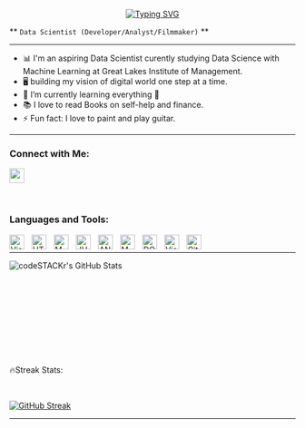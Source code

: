 <p align="center"

[![Typing SVG](https://readme-typing-svg.demolab.com/?lines=Welcome+to+Kshitij's+profile!👋)](https://git.io/typing-svg)


** `Data Scientist (Developer/Analyst/Filmmaker)` **

_ _ _

- 📊 I'm an aspiring Data Scientist curently studying Data Science with Machine Learning at Great Lakes Institute of Management.
- 🖥️ building my vision of digital world one step at a time.
- 🌱 I’m currently learning everything 🤣
- 📚 I love to read Books on self-help and finance.
- ⚡ Fun fact: I love to paint and play guitar.

_ _ _

<!-- LinkedIn -->
### Connect with Me:


[<img width="26px" src="https://cdn.jsdelivr.net/gh/devicons/devicon/icons/linkedin/linkedin-original.svg" />][linkedin]

<br />

### Languages and Tools:
<img align="left" alt="Visual Studio Code" width="26px" src="https://cdn.jsdelivr.net/gh/devicons/devicon/icons/python/python-original-wordmark.svg" style="padding-right:10px;"/>
<img align="left" alt="HTML5" width="26px" src="https://cdn.jsdelivr.net/gh/devicons/devicon/icons/html5/html5-plain-wordmark.svg" style="padding-right:10px;" />
<img align="left" alt="MYSQL" width="26px" src="https://cdn.jsdelivr.net/gh/devicons/devicon/icons/mysql/mysql-original-wordmark.svg" style="padding-right:10px;" />
<img align="left" alt="JUPYTER" width="26px" src="https://cdn.jsdelivr.net/gh/devicons/devicon/icons/jupyter/jupyter-original-wordmark.svg" style="padding-right:10px;" />
<img align="left" alt="ANACONDA" width="26px" src="https://cdn.jsdelivr.net/gh/devicons/devicon/icons/anaconda/anaconda-original-wordmark.svg" style="padding-right:10px;" />
<img align="left" alt="MONGODB" width="26px" src="https://cdn.jsdelivr.net/gh/devicons/devicon/icons/mongodb/mongodb-original-wordmark.svg" style="padding-right:10px;" />
<img align="left" alt="DOCKER" width="26px" src="https://cdn.jsdelivr.net/gh/devicons/devicon/icons/docker/docker-original-wordmark.svg" style="padding-right:10px;" />
<img align="left" alt="Visual Studio Code" width="26px" src="https://cdn.jsdelivr.net/gh/devicons/devicon/icons/vscode/vscode-original.svg" style="padding-right:10px;" />
<img align="left" alt="GitHub" width="26px" src="https://user-images.githubusercontent.com/3369400/139447912-e0f43f33-6d9f-45f8-be46-2df5bbc91289.png" style="padding-right:10px;" />

<br />

_ _ _

<img align="left" alt="codeSTACKr's GitHub Stats" src="https://github-readme-stats.vercel.app/api?username=KshitijSalian&show_icons=true&hide_border=false&title_color=ff652f&icon_color=FFE400&bg_color=09131B&text_color=ffffff&border_color=0c1a25" />

<br />
<br />
<br />
<br />
<br />
<br />
<br />
<br />
<br />
<br />

🔥Streak Stats:

<br />

[![GitHub Streak](https://streak-stats.demolab.com/?user=KshitijSalian&theme=dark)](https://git.io/streak-stats)

_ _ _

[linkedin]: https://linkedin.com/in/kshitijsalian
